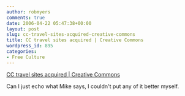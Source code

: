 ```yaml
---
author: robmyers
comments: true
date: 2006-04-22 05:47:38+00:00
layout: post
slug: cc-travel-sites-acquired-creative-commons
title: CC travel sites acquired | Creative Commons
wordpress_id: 895
categories:
- Free Culture
---
```


[CC travel sites acquired | Creative Commons](http://creativecommons.org/weblog/entry/5864)  
  
Can I just echo what Mike says, I couldn't put any of it better myself.  



